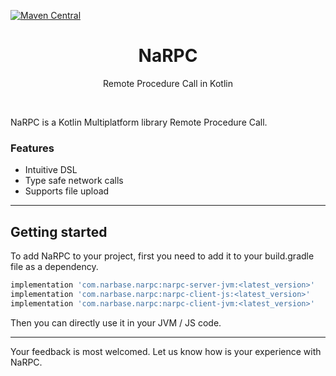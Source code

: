 [![Maven Central](https://img.shields.io/maven-central/v/com.narbase/narpc.svg)](https://mvnrepository.com/artifact/com.narbase/narpc)


<div align="center">
  <h1>NaRPC</h1>
  <p>Remote Procedure Call in Kotlin</p>
  <br>
</div>

NaRPC is a Kotlin Multiplatform library Remote Procedure Call.

### Features

* Intuitive DSL
* Type safe network calls
* Supports file upload

---

## Getting started

To add NaRPC to your project, first you need to add it to your build.gradle file as a dependency.

```groovy
implementation 'com.narbase.narpc:narpc-server-jvm:<latest_version>'
implementation 'com.narbase.narpc:narpc-client-js:<latest_version>'
implementation 'com.narbase.narpc:narpc-client-jvm:<latest_version>'

````

Then you can directly use it in your JVM / JS code.

---

Your feedback is most welcomed. Let us know how is your experience with NaRPC. 
